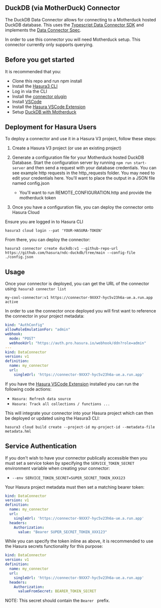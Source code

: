 ## DuckDB (via MotherDuck) Connector

The DuckDB Data Connector allows for connecting to a Motherduck hosted DuckDB database. This uses the [Typescript Data Connector SDK](https://github.com/hasura/ndc-sdk-typescript) and implements the [Data Connector Spec](https://github.com/hasura/ndc-spec). 

In order to use this connector you will need Motherduck setup. This connector currently only supports querying.

## Before you get started
It is recommended that you:

* Clone this repo and run npm install
* Install the [Hasura3 CLI](https://github.com/hasura/v3-cli#hasura-v3-cli)
* Log in via the CLI
* Install the [connector plugin](https://hasura.io/docs/latest/hasura-cli/connector-plugin/)
* Install [VSCode](https://code.visualstudio.com)
* Install the [Hasura VSCode Extension](https://marketplace.visualstudio.com/items?itemName=HasuraHQ.hasura)
* Setup [DuckDB with Motherduck](https://motherduck.com/)

## Deployment for Hasura Users
To deploy a connector and use it in a Hasura V3 project, follow these steps:

1. Create a Hasura V3 project (or use an existing project)

2. Generate a configuration file for your Motherduck hosted DuckDB Database.
    Start the configuration server by running `npm run start-server` and then send a request with your database credentials.
    You can see example http requests in the http_requests folder. You may need to edit your credentials here. You'll want to place the output in a JSON file named config.json
    * You'll want to run REMOTE_CONFIGURATION.http and provide the motherduck token
3. Once you have a configuration file, you can deploy the connector onto Hasura Cloud

Ensure you are logged in to Hasura CLI

```hasura3 cloud login --pat 'YOUR-HASURA-TOKEN'```

From there, you can deploy the connector:

```hasura3 connector create duckdb:v1 --github-repo-url https://github.com/hasura/ndc-duckdb/tree/main --config-file ./config.json```


## Usage

Once your connector is deployed, you can get the URL of the connector using:
```hasura3 connector list```

```
my-cool-connector:v1 https://connector-9XXX7-hyc5v23h6a-ue.a.run.app active
```

In order to use the connector once deployed you will first want to reference the connector in your project metadata:

```yaml
kind: "AuthConfig"
allowRoleEmulationFor: "admin"
webhook:
  mode: "POST"
  webhookUrl: "https://auth.pro.hasura.io/webhook/ddn?role=admin"
---
kind: DataConnector
version: v1
definition:
  name: my_connector
  url:
    singleUrl: 'https://connector-9XXX7-hyc5v23h6a-ue.a.run.app'
```

If you have the [Hasura VSCode Extension](https://marketplace.visualstudio.com/items?itemName=HasuraHQ.hasura) installed
you can run the following code actions:

* `Hasura: Refresh data source`
* `Hasura: Track all collections / functions ...`

This will integrate your connector into your Hasura project which can then be deployed or updated using the Hasura3 CLI:

```
hasura3 cloud build create --project-id my-project-id --metadata-file metadata.hml
```

## Service Authentication

If you don't wish to have your connector publically accessible then you must set a service token by specifying the  `SERVICE_TOKEN_SECRET` environment variable when creating your connector:

* `--env SERVICE_TOKEN_SECRET=SUPER_SECRET_TOKEN_XXX123`

Your Hasura project metadata must then set a matching bearer token:

```yaml
kind: DataConnector
version: v1
definition:
  name: my_connector
  url:
    singleUrl: 'https://connector-9XXX7-hyc5v23h6a-ue.a.run.app'
  headers:
    Authorization:
      value: "Bearer SUPER_SECRET_TOKEN_XXX123"
```

While you can specify the token inline as above, it is recommended to use the Hasura secrets functionality for this purpose:

```yaml
kind: DataConnector
version: v1
definition:
  name: my_connector
  url:
    singleUrl: 'https://connector-9XXX7-hyc5v23h6a-ue.a.run.app'
  headers:
    Authorization:
      valueFromSecret: BEARER_TOKEN_SECRET
```

NOTE: This secret should contain the `Bearer ` prefix.